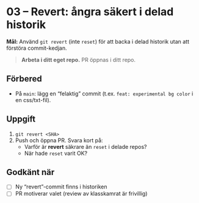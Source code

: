 # 03 – Revert: ångra säkert i delad historik

**Mål:** Använd `git revert` (inte `reset`) för att backa i delad historik utan att förstöra commit-kedjan.

> **Arbeta i ditt eget repo.** PR öppnas i ditt repo.

## Förbered
- På `main`: lägg en “felaktig” commit (t.ex. `feat: experimental bg color` i en css/txt-fil).

## Uppgift
1. `git revert <SHA>`
2. Push och öppna PR. Svara kort på:
   - Varför är **revert** säkrare än `reset` i delade repos?
   - När hade `reset` varit OK?

## Godkänt när
- [ ] Ny “revert”-commit finns i historiken
- [ ] PR motiverar valet (review av klasskamrat är frivillig)
